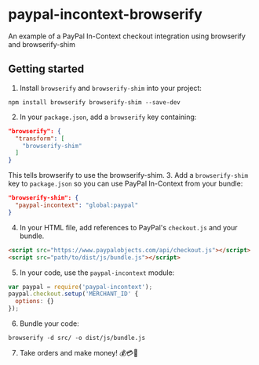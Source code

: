 # paypal-incontext-browserify
An example of a PayPal In-Context checkout integration using browserify and browserify-shim

## Getting started

1. Install `browserify` and `browserify-shim` into your project:
  ```
  npm install browserify browserify-shim --save-dev
  ```
2. In your `package.json`, add a `browserify` key containing:
  ```json
  "browserify": {
    "transform": [
      "browserify-shim"
    ]
  }
  ```
  This tells browserify to use the browserify-shim.
3. Add a `browserify-shim` key to `package.json` so you can use PayPal In-Context from your bundle:
  ```json
  "browserify-shim": {
    "paypal-incontext": "global:paypal"
  }
  ```
4. In your HTML file, add references to PayPal's `checkout.js` and your bundle.
  ```html
  <script src="https://www.paypalobjects.com/api/checkout.js"></script>
  <script src="path/to/dist/js/bundle.js"></script>
  ```
5. In your code, use the `paypal-incontext` module:
  ```javascript
  var paypal = require('paypal-incontext');
  paypal.checkout.setup('MERCHANT_ID' {
    options: {}
  });
  ```
6. Bundle your code:
  ```
  browserify -d src/ -o dist/js/bundle.js
  ```
7. Take orders and make money! 💰💳💸
